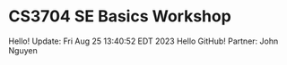 # CS3704 SE Basics Workshop
Hello! Update: Fri Aug 25 13:40:52 EDT 2023
Hello GitHub!
Partner: John Nguyen

